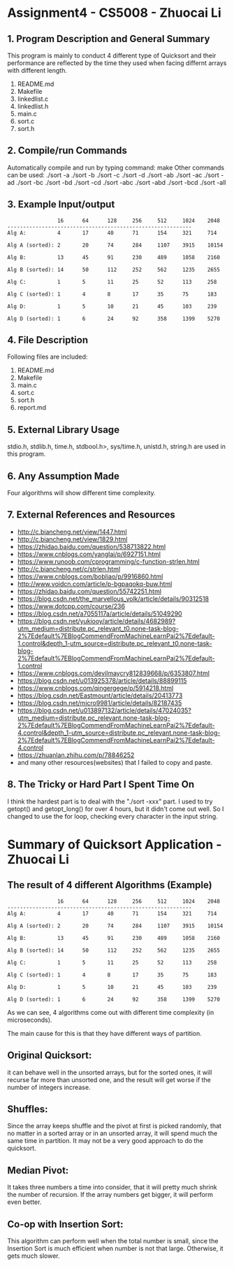 # Assignment4 - CS5008 - Zhuocai Li

## 1. Program Description and General Summary
This program is mainly to conduct 4 different type of Quicksort and their performance are reflected by
the time they used when facing differnt arrays with different length.

1. README.md
2. Makefile
3. linkedlist.c
4. linkedlist.h
5. main.c
6. sort.c
7. sort.h

## 2. Compile/run Commands
Automatically compile and run by typing command: make
Other commands can be used:
./sort -a
./sort -b
./sort -c
./sort -d
./sort -ab
./sort -ac
./sort -ad
./sort -bc
./sort -bd
./sort -cd
./sort -abc
./sort -abd
./sort -bcd
./sort -all

## 3. Example Input/output

```
                16      64      128     256     512     1024    2048
-----------------------------------------------------------
Alg A:          4       17      40      71      154     321     714

Alg A (sorted): 2       20      74      284     1107    3915    10154

Alg B:          13      45      91      230     489     1058    2160

Alg B (sorted): 14      50      112     252     562     1235    2655

Alg C:          1       5       11      25      52      113     258

Alg C (sorted): 1       4       8       17      35      75      183

Alg D:          1       5       10      21      45      103     239

Alg D (sorted): 1       6       24      92      358     1399    5270

```

## 4. File Description
Following files are included:
1. README.md
2. Makefile
3. main.c
4. sort.c
5. sort.h
6. report.md

## 5. External Library Usage
stdio.h, stdlib.h, time.h, stdbool.h>, sys/time.h, unistd.h, string.h are used in this program.

## 6. Any Assumption Made
Four algorithms will show different time complexity.

## 7. External References and Resources
- http://c.biancheng.net/view/1447.html
- http://c.biancheng.net/view/1829.html
- https://zhidao.baidu.com/question/538713822.html
- https://www.cnblogs.com/yanglai/p/6927151.html
- https://www.runoob.com/cprogramming/c-function-strlen.html
- http://c.biancheng.net/c/strlen.html
- https://www.cnblogs.com/bobliao/p/9916860.html
- http://www.voidcn.com/article/p-bgpaqokq-buw.html
- https://zhidao.baidu.com/question/55742251.html
- https://blog.csdn.net/the_marvellous_yolk/article/details/90312518
- https://www.dotcpp.com/course/236
- https://blog.csdn.net/a7055117a/article/details/51049290
- https://blog.csdn.net/yukiooy/article/details/4682989?utm_medium=distribute.pc_relevant_t0.none-task-blog-2%7Edefault%7EBlogCommendFromMachineLearnPai2%7Edefault-1.control&depth_1-utm_source=distribute.pc_relevant_t0.none-task-blog-2%7Edefault%7EBlogCommendFromMachineLearnPai2%7Edefault-1.control
- https://www.cnblogs.com/devilmaycry812839668/p/6353807.html
- https://blog.csdn.net/u013925378/article/details/88899115
- https://www.cnblogs.com/qingergege/p/5914218.html
- https://blog.csdn.net/Eastmount/article/details/20413773
- https://blog.csdn.net/micro9981/article/details/82187435
- https://blog.csdn.net/u013897132/article/details/47024035?utm_medium=distribute.pc_relevant.none-task-blog-2%7Edefault%7EBlogCommendFromMachineLearnPai2%7Edefault-4.control&depth_1-utm_source=distribute.pc_relevant.none-task-blog-2%7Edefault%7EBlogCommendFromMachineLearnPai2%7Edefault-4.control
- https://zhuanlan.zhihu.com/p/78846252
- and many other resources(websites) that I failed to copy and paste.

## 8. The Tricky or Hard Part I Spent Time On
I think the hardest part is to deal with the "./sort -xxx" part. I used to try getopt() and getopt_long() for over 4 hours, but it didn't come out well. So I changed to use the for loop, checking every character in the input string.

# Summary of Quicksort Application - Zhuocai Li

## The result of 4 different Algorithms (Example)
```
                16      64      128     256     512     1024    2048
-----------------------------------------------------------
Alg A:          4       17      40      71      154     321     714

Alg A (sorted): 2       20      74      284     1107    3915    10154

Alg B:          13      45      91      230     489     1058    2160

Alg B (sorted): 14      50      112     252     562     1235    2655

Alg C:          1       5       11      25      52      113     258

Alg C (sorted): 1       4       8       17      35      75      183

Alg D:          1       5       10      21      45      103     239

Alg D (sorted): 1       6       24      92      358     1399    5270

```

As we can see, 4 algorithms come out with different time complexity (in microseconds).

The main cause for this is that they have different ways of partition.

## Original Quicksort: 
it can behave well in the unsorted arrays, but for the sorted ones, it will recurse
far more than unsorted one, and the result will get worse if the number of integers increase.

## Shuffles:
Since the array keeps shuffle and the pivot at first is picked randomly, that no matter in a sorted
array or in an unsorted array, it will spend much the same time in partition. It may not be a very good approach
to do the quicksort.

## Median Pivot:
It takes three numbers a time into consider, that it will pretty much shrink the number of recursion. If the array numbers
get bigger, it will perform even better.

## Co-op with Insertion Sort:
This algorithm can perform well when the total number is small, since the Insertion Sort is much efficient when number is not that large. Otherwise, it gets much slower.